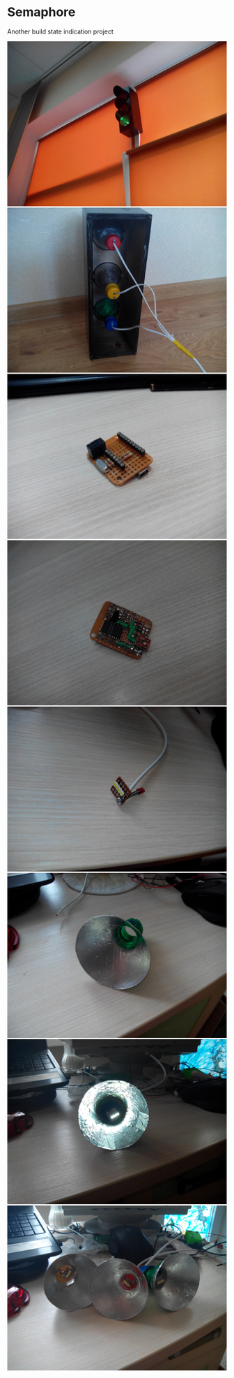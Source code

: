 Semaphore
=========

Another build state indication project


![Complete](/images/IMG_20140908_161912.jpg "Complete")
![Inside](/images/IMG_20140812_172111.jpg "Inside")
![Circuit up](/images/IMG_20140901_103015.jpg "Circuit up")
![Circuit down](/images/IMG_20140901_103035.jpg "Circuit down")
![Diodes](/images/IMG_20140812_161348.jpg "Diodes")
![Bottle](/images/IMG_20140812_161704.jpg "Bottle")
![Lamp](/images/IMG_20140812_162410.jpg "Lamp")
![Lamps](/images/IMG_20140812_162616.jpg "Lamps")